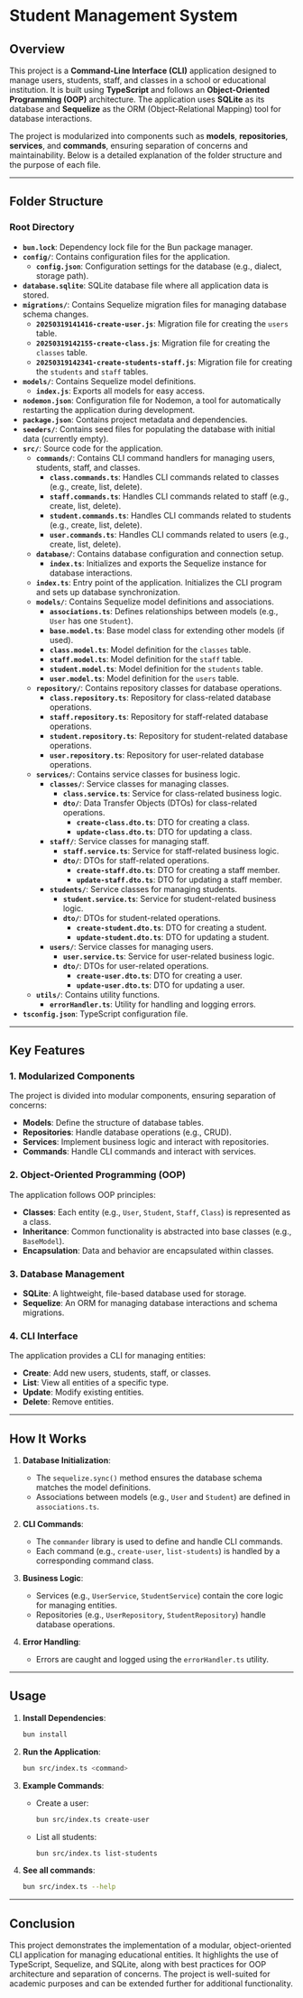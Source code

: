 
# Student Management System

## Overview
This project is a **Command-Line Interface (CLI)** application designed to manage users, students, staff, and classes in a school or educational institution. It is built using **TypeScript** and follows an **Object-Oriented Programming (OOP)** architecture. The application uses **SQLite** as its database and **Sequelize** as the ORM (Object-Relational Mapping) tool for database interactions.

The project is modularized into components such as **models**, **repositories**, **services**, and **commands**, ensuring separation of concerns and maintainability. Below is a detailed explanation of the folder structure and the purpose of each file.

---

## Folder Structure

### Root Directory
- **`bun.lock`**: Dependency lock file for the Bun package manager.
- **`config/`**: Contains configuration files for the application.
  - **`config.json`**: Configuration settings for the database (e.g., dialect, storage path).
- **`database.sqlite`**: SQLite database file where all application data is stored.
- **`migrations/`**: Contains Sequelize migration files for managing database schema changes.
  - **`20250319141416-create-user.js`**: Migration file for creating the `users` table.
  - **`20250319142155-create-class.js`**: Migration file for creating the `classes` table.
  - **`20250319142341-create-students-staff.js`**: Migration file for creating the `students` and `staff` tables.
- **`models/`**: Contains Sequelize model definitions.
  - **`index.js`**: Exports all models for easy access.
- **`nodemon.json`**: Configuration file for Nodemon, a tool for automatically restarting the application during development.
- **`package.json`**: Contains project metadata and dependencies.
- **`seeders/`**: Contains seed files for populating the database with initial data (currently empty).
- **`src/`**: Source code for the application.
  - **`commands/`**: Contains CLI command handlers for managing users, students, staff, and classes.
    - **`class.commands.ts`**: Handles CLI commands related to classes (e.g., create, list, delete).
    - **`staff.commands.ts`**: Handles CLI commands related to staff (e.g., create, list, delete).
    - **`student.commands.ts`**: Handles CLI commands related to students (e.g., create, list, delete).
    - **`user.commands.ts`**: Handles CLI commands related to users (e.g., create, list, delete).
  - **`database/`**: Contains database configuration and connection setup.
    - **`index.ts`**: Initializes and exports the Sequelize instance for database interactions.
  - **`index.ts`**: Entry point of the application. Initializes the CLI program and sets up database synchronization.
  - **`models/`**: Contains Sequelize model definitions and associations.
    - **`associations.ts`**: Defines relationships between models (e.g., `User` has one `Student`).
    - **`base.model.ts`**: Base model class for extending other models (if used).
    - **`class.model.ts`**: Model definition for the `classes` table.
    - **`staff.model.ts`**: Model definition for the `staff` table.
    - **`student.model.ts`**: Model definition for the `students` table.
    - **`user.model.ts`**: Model definition for the `users` table.
  - **`repository/`**: Contains repository classes for database operations.
    - **`class.repository.ts`**: Repository for class-related database operations.
    - **`staff.repository.ts`**: Repository for staff-related database operations.
    - **`student.repository.ts`**: Repository for student-related database operations.
    - **`user.repository.ts`**: Repository for user-related database operations.
  - **`services/`**: Contains service classes for business logic.
    - **`classes/`**: Service classes for managing classes.
      - **`class.service.ts`**: Service for class-related business logic.
      - **`dto/`**: Data Transfer Objects (DTOs) for class-related operations.
        - **`create-class.dto.ts`**: DTO for creating a class.
        - **`update-class.dto.ts`**: DTO for updating a class.
    - **`staff/`**: Service classes for managing staff.
      - **`staff.service.ts`**: Service for staff-related business logic.
      - **`dto/`**: DTOs for staff-related operations.
        - **`create-staff.dto.ts`**: DTO for creating a staff member.
        - **`update-staff.dto.ts`**: DTO for updating a staff member.
    - **`students/`**: Service classes for managing students.
      - **`student.service.ts`**: Service for student-related business logic.
      - **`dto/`**: DTOs for student-related operations.
        - **`create-student.dto.ts`**: DTO for creating a student.
        - **`update-student.dto.ts`**: DTO for updating a student.
    - **`users/`**: Service classes for managing users.
      - **`user.service.ts`**: Service for user-related business logic.
      - **`dto/`**: DTOs for user-related operations.
        - **`create-user.dto.ts`**: DTO for creating a user.
        - **`update-user.dto.ts`**: DTO for updating a user.
  - **`utils/`**: Contains utility functions.
    - **`errorHandler.ts`**: Utility for handling and logging errors.
- **`tsconfig.json`**: TypeScript configuration file.

---

## Key Features

### 1. **Modularized Components**
The project is divided into modular components, ensuring separation of concerns:
- **Models**: Define the structure of database tables.
- **Repositories**: Handle database operations (e.g., CRUD).
- **Services**: Implement business logic and interact with repositories.
- **Commands**: Handle CLI commands and interact with services.

### 2. **Object-Oriented Programming (OOP)**
The application follows OOP principles:
- **Classes**: Each entity (e.g., `User`, `Student`, `Staff`, `Class`) is represented as a class.
- **Inheritance**: Common functionality is abstracted into base classes (e.g., `BaseModel`).
- **Encapsulation**: Data and behavior are encapsulated within classes.

### 3. **Database Management**
- **SQLite**: A lightweight, file-based database used for storage.
- **Sequelize**: An ORM for managing database interactions and schema migrations.

### 4. **CLI Interface**
The application provides a CLI for managing entities:
- **Create**: Add new users, students, staff, or classes.
- **List**: View all entities of a specific type.
- **Update**: Modify existing entities.
- **Delete**: Remove entities.

---

## How It Works

1. **Database Initialization**:
   - The `sequelize.sync()` method ensures the database schema matches the model definitions.
   - Associations between models (e.g., `User` and `Student`) are defined in `associations.ts`.

2. **CLI Commands**:
   - The `commander` library is used to define and handle CLI commands.
   - Each command (e.g., `create-user`, `list-students`) is handled by a corresponding command class.

3. **Business Logic**:
   - Services (e.g., `UserService`, `StudentService`) contain the core logic for managing entities.
   - Repositories (e.g., `UserRepository`, `StudentRepository`) handle database operations.

4. **Error Handling**:
   - Errors are caught and logged using the `errorHandler.ts` utility.

---

## Usage

1. **Install Dependencies**:
   ```bash
   bun install
   ```

2. **Run the Application**:
   ```bash
   bun src/index.ts <command>
   ```

3. **Example Commands**:
   - Create a user:
     ```bash
     bun src/index.ts create-user
     ```
   - List all students:
     ```bash
     bun src/index.ts list-students
     ```

4. **See all commands**:
   ```bash
   bun src/index.ts --help
   ``` 
---

## Conclusion
This project demonstrates the implementation of a modular, object-oriented CLI application for managing educational entities. It highlights the use of TypeScript, Sequelize, and SQLite, along with best practices for OOP architecture and separation of concerns. The project is well-suited for academic purposes and can be extended further for additional functionality.
